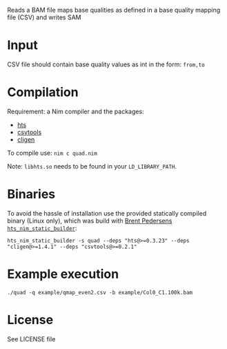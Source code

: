 Reads a BAM file maps base qualities as defined in a base quality
mapping file (CSV) and writes SAM


# Input

CSV file should contain base quality values as int in the form: `from,to`

# Compilation

Requirement: a Nim compiler and the packages:

- [hts](https://github.com/brentp/hts-nim)
- [csvtools](https://github.com/andreaferretti/csvtools)
- [cligen](https://github.com/c-blake/cligen)

To compile use: `nim c quad.nim`

Note: `libhts.so` needs to be found in your `LD_LIBRARY_PATH`.

# Binaries

To avoid the hassle of installation use the provided statically
compiled binary (Linux only), which was build with [Brent Pedersens
`hts_nim_static_builder`](https://github.com/brentp/hts-nim#static-builds):

`hts_nim_static_builder -s quad --deps "hts@>=0.3.23" --deps "cligen@>=1.4.1" --deps "csvtools@>=0.2.1"`

#  Example execution

`./quad -q example/qmap_even2.csv -b example/Col0_C1.100k.bam`


# License

See LICENSE file

